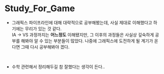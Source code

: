 # Study_For_Game

 * 그래픽스 파이프라인에 대해 대략적으로 공부해봤는데, 사실 제대로 이해했다고 하기에는 무리가 있는 것 같다.<br>
 IA -> VS 과정까지는 **어느정도** 이해됐지만, 그 이후의 과정들은 사실상 깊숙하게 공부를 해봐야 알 수 있는 부분들이 많았다.
 나중에 그래픽스에 도전하게 될 계기가 온다면 그때 다시 공부해봐야 겠다.<br>
 <br>
 
 * 수학 관련해서 정리해두길 참 잘했다는 생각이 든다..<br>
 <br>
